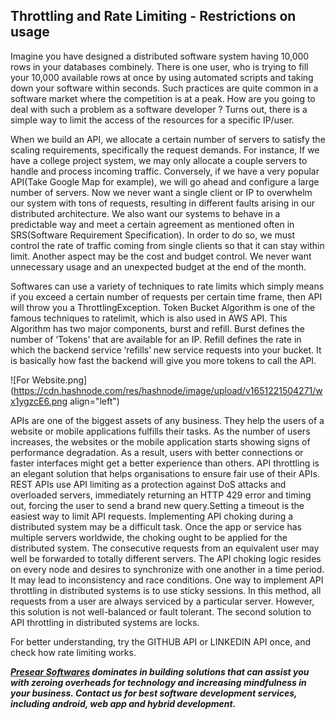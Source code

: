 ## Throttling and Rate Limiting - Restrictions on usage

Imagine you have designed a distributed software system having 10,000 rows in your databases combinely. There is one user, who is trying to fill your 10,000 available rows at once by using automated scripts and taking down your software within seconds.  Such practices are quite common in a software market where the competition is at a peak. How are you going to deal with such a problem as a software developer ? Turns out, there is a simple way to limit the access of the resources for a specific IP/user. 

When we build an API, we allocate a certain number of servers to satisfy the scaling requirements, specifically the request demands. For instance, If we have a college project system, we may only allocate a couple servers to handle and process incoming traffic. Conversely, if we have a very popular API(Take Google Map for example), we will go ahead and configure a large number of servers. Now we never want a single client or IP to overwhelm our system with tons of requests, resulting in different faults arising in our distributed architecture. We also want our systems to behave in a predictable way and meet a certain agreement as mentioned often in SRS(Software Requirement Specification). In order to do so, we must control the rate of traffic coming from single clients so that it can stay within limit. Another aspect may be the cost and budget control. We never want unnecessary usage and an unexpected budget at the end of the month.

Softwares can use a variety of techniques to rate limits which simply means if you exceed a certain number of requests per certain time frame, then API will throw you a ThrottlingException. Token Bucket Algorithm is one of the famous techniques to ratelimit, which is also used in AWS API. This Algorithm has two major components, burst and refill. Burst defines the number of ‘Tokens’ that are available for an IP. Refill defines the rate in which the backend service ‘refills’ new service requests into your bucket. It is basically how fast the backend will give you more tokens to call the API.

![For Website.png](https://cdn.hashnode.com/res/hashnode/image/upload/v1651221504271/wx1ygzcE6.png align="left")

APIs are one of the biggest assets of any business. They help the users of a website or mobile applications fulfills their tasks. As the number of users increases, the websites or the mobile application starts showing signs of performance degradation. As a result, users with better connections or faster interfaces might get a better experience than others. API throttling is an elegant solution that helps organisations to ensure fair use of their APIs. REST APIs use API limiting as a protection against DoS attacks and overloaded servers, immediately returning an HTTP 429 error and timing out, forcing the user to send a brand new query.Setting a timeout is the easiest way to limit API requests.
Implementing API choking during a distributed system may be a difficult task. Once the app or service has multiple servers worldwide, the choking ought to be applied for the distributed system. The consecutive requests from an equivalent user may well be forwarded to totally different servers. The API choking logic resides on every node and desires to synchronize with one another in a time period. It may lead to inconsistency and race conditions. One way to implement API throttling in distributed systems is to use sticky sessions. In this method, all requests from a user are always serviced by a particular server. However, this solution is not well-balanced or fault tolerant. The second solution to API throttling in distributed systems are locks.

For better understanding, try the GITHUB API or LINKEDIN API once, and check how rate limiting works.

***[Presear Softwares](https://www.presear.com/) dominates in building solutions that can assist you with zeroing overheads for technology and increasing mindfulness in your business. Contact us for best software development services, including android, web app and hybrid development.***
